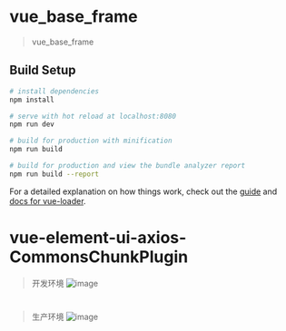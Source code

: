 # vue_base_frame

> vue_base_frame

## Build Setup

``` bash
# install dependencies
npm install

# serve with hot reload at localhost:8080
npm run dev

# build for production with minification
npm run build

# build for production and view the bundle analyzer report
npm run build --report
```

For a detailed explanation on how things work, check out the [guide](http://vuejs-templates.github.io/webpack/) and [docs for vue-loader](http://vuejs.github.io/vue-loader).
# vue-element-ui-axios-CommonsChunkPlugin
> 开发环境
![image](https://github.com/zfdai/vue-element-ui2.0-axios-CommonsChunkPlugin/tree/master/screenshots/开发环境.png)
#
> 生产环境
![image](https://github.com/zfdai/vue-element-ui2.0-axios-CommonsChunkPlugin/tree/master/screenshots/打包环境.png)
